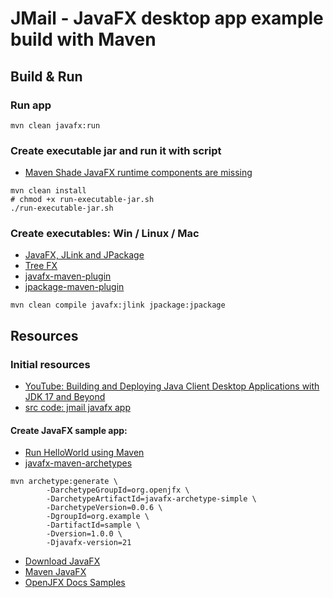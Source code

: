 # JMail - JavaFX desktop app example build with Maven

## Build & Run
### Run app
```shell
mvn clean javafx:run
```

### Create executable jar and run it with script
- [Maven Shade JavaFX runtime components are missing](https://stackoverflow.com/questions/52653836/maven-shade-javafx-runtime-components-are-missing)
```shell
mvn clean install
# chmod +x run-executable-jar.sh
./run-executable-jar.sh
```

### Create executables: Win / Linux / Mac
- [JavaFX, JLink and JPackage](https://dev.to/cherrychain/javafx-jlink-and-jpackage-h9)
- [Tree FX](https://gitlab.com/lucaguada/treefx/-/tree/openjdk16-jpackage-win)
- [javafx-maven-plugin](https://github.com/openjfx/javafx-maven-plugin)
- [jpackage-maven-plugin](https://github.com/petr-panteleyev/jpackage-maven-plugin)
```shell
mvn clean compile javafx:jlink jpackage:jpackage
```

## Resources
### Initial resources
- [YouTube: Building and Deploying Java Client Desktop Applications with JDK 17 and Beyond](https://www.youtube.com/watch?v=jb7m9dL1iSI)
- [src code: jmail javafx app](https://cr.openjdk.org/~prr/javaone/2022/)

#### Create JavaFX sample app:
- [Run HelloWorld using Maven](https://openjfx.io/openjfx-docs/maven)
- [javafx-maven-archetypes](https://github.com/openjfx/javafx-maven-archetypes)
```shell
mvn archetype:generate \                                                 
        -DarchetypeGroupId=org.openjfx \
        -DarchetypeArtifactId=javafx-archetype-simple \
        -DarchetypeVersion=0.0.6 \
        -DgroupId=org.example \
        -DartifactId=sample \
        -Dversion=1.0.0 \
        -Djavafx-version=21
```

- [Download JavaFX](https://gluonhq.com/products/javafx/)
- [Maven JavaFX](https://central.sonatype.com/artifact/org.openjfx/javafx)
- [OpenJFX Docs Samples](https://github.com/openjfx/samples/tree/master)
